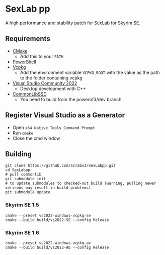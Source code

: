# SexLab pp

A high performance and stability patch for SexLab for Skyrim SE.

## Requirements
* [CMake](https://cmake.org/)
	* Add this to your `PATH`
* [PowerShell](https://github.com/PowerShell/PowerShell/releases/latest)
* [Vcpkg](https://github.com/microsoft/vcpkg)
	* Add the environment variable `VCPKG_ROOT` with the value as the path to the folder containing vcpkg
* [Visual Studio Community 2022](https://visualstudio.microsoft.com/)
	* Desktop development with C++
* [CommonLibSSE](https://github.com/powerof3/CommonLibSSE/tree/dev)
	* You need to build from the powerof3/dev branch

## Register Visual Studio as a Generator
* Open `x64 Native Tools Command Prompt`
* Run `cmake`
* Close the cmd window

## Building
```
git clone https://github.com/Scrabx3/SexLabpp.git
cd SexLabpp
# pull commonlib
git submodule init
# to update submodules to checked-out build (warning, pulling newer verisons may result in build problems)
git submodule update
```

### Skyrim SE 1.5
```
cmake --preset vs2022-windows-vcpkg-se
cmake --build build/vs2022-SE --config Release
```
### Skyrim SE 1.6
```
cmake --preset vs2022-windows-vcpkg-ae
cmake --build build/vs2022-AE --config Release
```
